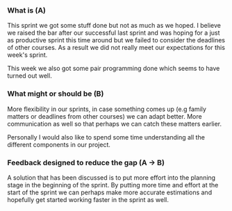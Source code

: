 ### __What is (A)__
This sprint we got some stuff done but not as much as we hoped. I believe we raised the bar after our successful last sprint and was hoping for a just as productive sprint this time around but we failed to consider the deadlines of other courses. As a result we did not really meet our expectations for this week's sprint.

This week we also got some pair programming done which seems to have turned out well.

### __What might or should be (B)__
More flexibility in our sprints, in case something comes up (e.g family matters or deadlines from other courses) we can adapt better. More communication as well so that perhaps we can catch these matters earlier.

Personally I would also like to spend some time understanding all the different components in our project.

### __Feedback designed to reduce the gap (A -> B)__
A solution that has been discussed is to put more effort into the planning stage in the beginning of the sprint. By putting more time and effort at the start of the sprint we can perhaps make more accurate estimations and hopefully get started working faster in the sprint as well.